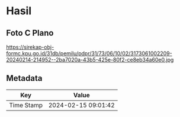 # Hasil

## Foto C Plano

https://sirekap-obj-formc.kpu.go.id/31db/pemilu/pdpr/31/73/06/10/02/3173061002209-20240214-214952--2ba7020a-43b5-425e-80f2-ce8eb34a60e0.jpg


## Metadata

| Key        | Value               |
| ---------- | ------------------- |
| Time Stamp | 2024-02-15 09:01:42 |



